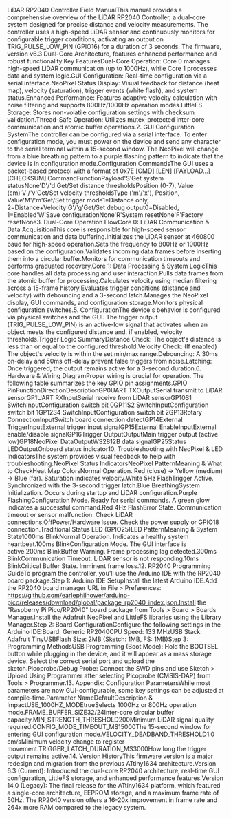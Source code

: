 LiDAR RP2040 Controller Field ManualThis manual provides a comprehensive overview of the LiDAR RP2040 Controller, a dual-core system designed for precise distance and velocity measurements. The controller uses a high-speed LiDAR sensor and continuously monitors for configurable trigger conditions, activating an output on TRIG_PULSE_LOW_PIN (GPIO16) for a duration of 3 seconds. The firmware, version v6.3 Dual-Core Architecture, features enhanced performance and robust functionality.Key FeaturesDual-Core Operation: Core 0 manages high-speed LiDAR communication (up to 1000Hz), while Core 1 processes data and system logic.GUI Configuration: Real-time configuration via a serial interface.NeoPixel Status Display: Visual feedback for distance (heat map), velocity (saturation), trigger events (white flash), and system status.Enhanced Performance: Features adaptive velocity calculation with noise filtering and supports 800Hz/1000Hz operation modes.LittleFS Storage: Stores non-volatile configuration settings with checksum validation.Thread-Safe Operation: Utilizes mutex-protected inter-core communication and atomic buffer operations.2. GUI Configuration SystemThe controller can be configured via a serial interface. To enter configuration mode, you must power on the device and send any character to the serial terminal within a 15-second window. The NeoPixel will change from a blue breathing pattern to a purple flashing pattern to indicate that the device is in configuration mode.Configuration CommandsThe GUI uses a packet-based protocol with a format of 0x7E [CMD] [LEN] [PAYLOAD...] [CHECKSUM].CommandFunctionPayload'S'Get system statusNone'D'/'d'Get/Set distance thresholdsPosition (0-7), Value (cm)'V'/'v'Get/Set velocity thresholdsType ('m'/'x'), Position, Value'M'/'m'Get/Set trigger mode1=Distance only, 2=Distance+Velocity'G'/'g'Get/Set debug output0=Disabled, 1=Enabled'W'Save configurationNone'R'System resetNone'F'Factory resetNone3. Dual-Core Operation FlowCore 0: LiDAR Communication & Data AcquisitionThis core is responsible for high-speed sensor communication and data buffering.Initializes the LiDAR sensor at 460800 baud for high-speed operation.Sets the frequency to 800Hz or 1000Hz based on the configuration.Validates incoming data frames before inserting them into a circular buffer.Monitors for communication timeouts and performs graduated recovery.Core 1: Data Processing & System LogicThis core handles all data processing and user interaction.Pulls data frames from the atomic buffer for processing.Calculates velocity using median filtering across a 15-frame history.Evaluates trigger conditions (distance and velocity) with debouncing and a 3-second latch.Manages the NeoPixel display, GUI commands, and configuration storage.Monitors physical configuration switches.5. ConfigurationThe device's behavior is configured via physical switches and the GUI. The trigger output (TRIG_PULSE_LOW_PIN) is an active-low signal that activates when an object meets the configured distance and, if enabled, velocity thresholds.Trigger Logic SummaryDistance Check: The object's distance is less than or equal to the configured threshold.Velocity Check: (If enabled) The object's velocity is within the set min/max range.Debouncing: A 30ms on-delay and 50ms off-delay prevent false triggers from noise.Latching: Once triggered, the output remains active for a 3-second duration.6. Hardware & Wiring DiagramProper wiring is crucial for operation. The following table summarizes the key GPIO pin assignments.GPIO PinFunctionDirectionDescriptionGP0UART TXOutputSerial transmit to LiDAR sensorGP1UART RXInputSerial receive from LiDAR sensorGP10S1 SwitchInputConfiguration switch bit 0GP11S2 SwitchInputConfiguration switch bit 1GP12S4 SwitchInputConfiguration switch bit 2GP13Rotary ConnectionInputSwitch board connection detectGP14External TriggerInputExternal trigger input signalGP15External EnableInputExternal enable/disable signalGP16Trigger OutputOutputMain trigger output (active low)GP18NeoPixel DataOutputWS2812B data signalGP25Status LEDOutputOnboard status indicator10. Troubleshooting with NeoPixel & LED IndicatorsThe system provides visual feedback to help with troubleshooting.NeoPixel Status IndicatorsNeoPixel PatternMeaning & What to CheckHeat Map ColorsNormal Operation. Red (close) → Yellow (medium) → Blue (far). Saturation indicates velocity.White 5Hz FlashTrigger Active. Synchronized with the 3-second trigger latch.Blue BreathingSystem Initialization. Occurs during startup and LiDAR configuration.Purple FlashingConfiguration Mode. Ready for serial commands. A green glow indicates a successful command.Red 4Hz FlashError State. Communication timeout or sensor malfunction. Check LiDAR connections.OffPower/Hardware Issue. Check the power supply or GPIO18 connection.Traditional Status LED (GPIO25)LED PatternMeaning & System State1000ms BlinkNormal Operation. Indicates a healthy system heartbeat.100ms BlinkConfiguration Mode. The GUI interface is active.200ms BlinkBuffer Warning. Frame processing lag detected.300ms BlinkCommunication Timeout. LiDAR sensor is not responding.10ms BlinkCritical Buffer State. Imminent frame loss.12. RP2040 Programming GuideTo program the controller, you'll use the Arduino IDE with the RP2040 board package.Step 1: Arduino IDE SetupInstall the latest Arduino IDE.Add the RP2040 board manager URL in File > Preferences: https://github.com/earlephilhower/arduino-pico/releases/download/global/package_rp2040_index.json.Install the "Raspberry Pi Pico/RP2040" board package from Tools > Board > Boards Manager.Install the Adafruit NeoPixel and LittleFS libraries using the Library Manager.Step 2: Board ConfigurationConfigure the following settings in the Arduino IDE:Board: Generic RP2040CPU Speed: 133 MHzUSB Stack: Adafruit TinyUSBFlash Size: 2MB (Sketch: 1MB, FS: 1MB)Step 3: Programming MethodsUSB Programming (Boot Mode): Hold the BOOTSEL button while plugging in the device, and it will appear as a mass storage device. Select the correct serial port and upload the sketch.Picoprobe/Debug Probe: Connect the SWD pins and use Sketch > Upload Using Programmer after selecting Picoprobe (CMSIS-DAP) from Tools > Programmer.13. Appendix: Configuration ParametersWhile most parameters are now GUI-configurable, some key settings can be adjusted at compile-time.Parameter NameDefaultDescription & ImpactUSE_1000HZ_MODEtrueSelects 1000Hz or 800Hz operation mode.FRAME_BUFFER_SIZE32/24Inter-core circular buffer capacity.MIN_STRENGTH_THRESHOLD200Minimum LiDAR signal quality required.CONFIG_MODE_TIMEOUT_MS15000The 15-second window for entering GUI configuration mode.VELOCITY_DEADBAND_THRESHOLD1.0 cm/sMinimum velocity change to register movement.TRIGGER_LATCH_DURATION_MS3000How long the trigger output remains active.14. Version HistoryThis firmware version is a major redesign and migration from the previous ATtiny1634 architecture.Version 6.3 (Current): Introduced the dual-core RP2040 architecture, real-time GUI configuration, LittleFS storage, and enhanced performance features.Version 14.0 (Legacy): The final release for the ATtiny1634 platform, which featured a single-core architecture, EEPROM storage, and a maximum frame rate of 50Hz. The RP2040 version offers a 16-20x improvement in frame rate and 264x more RAM compared to the legacy system.
